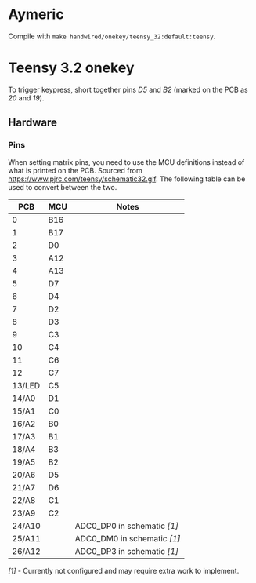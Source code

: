 # Aymeric

Compile with `make handwired/onekey/teensy_32:default:teensy`.

# Teensy 3.2 onekey

To trigger keypress, short together pins _D5_ and _B2_ (marked on the PCB as _20_ and _19_).

## Hardware

### Pins

When setting matrix pins, you need to use the MCU definitions instead of what is printed on the PCB. Sourced from <https://www.pjrc.com/teensy/schematic32.gif>. The following table can be used to convert between the two.

| PCB    | MCU | Notes                       |
| ------ | --- | --------------------------- |
| 0      | B16 |                             |
| 1      | B17 |                             |
| 2      | D0  |                             |
| 3      | A12 |                             |
| 4      | A13 |                             |
| 5      | D7  |                             |
| 6      | D4  |                             |
| 7      | D2  |                             |
| 8      | D3  |                             |
| 9      | C3  |                             |
| 10     | C4  |                             |
| 11     | C6  |                             |
| 12     | C7  |                             |
| 13/LED | C5  |                             |
| 14/A0  | D1  |                             |
| 15/A1  | C0  |                             |
| 16/A2  | B0  |                             |
| 17/A3  | B1  |                             |
| 18/A4  | B3  |                             |
| 19/A5  | B2  |                             |
| 20/A6  | D5  |                             |
| 21/A7  | D6  |                             |
| 22/A8  | C1  |                             |
| 23/A9  | C2  |                             |
| 24/A10 |     | ADC0_DP0 in schematic _[1]_ |
| 25/A11 |     | ADC0_DM0 in schematic _[1]_ |
| 26/A12 |     | ADC0_DP3 in schematic _[1]_ |

_[1]_ - Currently not configured and may require extra work to implement.
